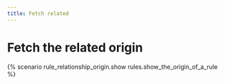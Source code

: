 ```yaml
---
title: Fetch related
---
```


# Fetch the related origin

{% scenario rule_relationship_origin.show rules.show_the_origin_of_a_rule %}
